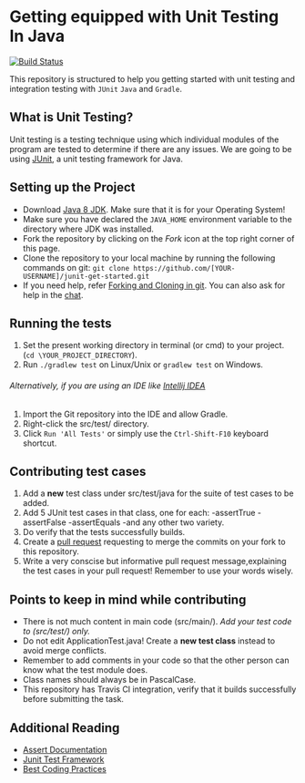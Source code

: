 
# Getting equipped with Unit Testing In Java 
[![Build Status](https://travis-ci.org/jboss-outreach/junit-get-started.svg?branch=master)](https://travis-ci.org/jboss-outreach/junit-get-started)

This repository is structured to help you getting started with unit testing and integration testing with `JUnit` `Java` and `Gradle`.

## What is Unit Testing?

Unit testing is a testing technique using which individual modules of the program are tested to determine if there are any issues.
We are going to be using [JUnit](http://junit.org/junit5/), a unit testing framework for Java.

## Setting up the Project

* Download [Java 8 JDK](http://www.oracle.com/technetwork/java/javase/downloads/jdk9-downloads-3848520.html). Make sure that it is for your Operating System!
* Make sure you have declared the `JAVA_HOME` environment variable to the directory where JDK was installed. 
* Fork the repository by clicking on the *Fork* icon at the top right corner of this page.
* Clone the repository to your local machine by running the following commands on git:
			`git clone https://github.com/[YOUR-USERNAME]/junit-get-started.git`
* If you need help, refer [Forking and Cloning in git](https://help.github.com/articles/fork-a-repo/). You can also ask for help in the [chat](https://gitter.im/jboss-outreach/gci).

## Running the tests
1. Set the present working directory in terminal (or cmd) to your project. (`cd \YOUR_PROJECT_DIRECTORY`).
2. Run `./gradlew test` on Linux/Unix or `gradlew test` on Windows.

###### Alternatively, if you are using an IDE like [Intellij IDEA](https://www.jetbrains.com/idea/)
1. Import the Git repository into the IDE and allow Gradle.
2. Right-click the src/test/ directory.
3. Click `Run 'All Tests'` or simply use the `Ctrl-Shift-F10` keyboard shortcut.

## Contributing test cases
1. Add a **new** test class under src/test/java for the suite of test cases to be added.
2. Add 5 JUnit test cases in that class, one for each:
		-assertTrue
		-assertFalse
		-assertEquals
		-and any other two variety.
3. Do verify that the tests successfully builds.
4. Create a [pull request](https://help.github.com/articles/about-pull-requests/) requesting to merge the commits on your fork to this repository.
5. Write a very conscise but informative pull request message,explaining the test cases in your pull request! Remember to use your words wisely. 

## Points to keep in mind while contributing
* There is not much content in main code (src/main/). *Add your test code to (src/test/) only.* 
* Do not edit ApplicationTest.java! Create a **new test class** instead to avoid merge conflicts.
* Remember to add comments in your code so that the other person can know what the test module does.
* Class names should always be in PascalCase.
* This repository has Travis CI integration, verify that it builds successfully before submitting the task. 

## Additional Reading
* [Assert Documentation](http://junit.sourceforge.net/javadoc/org/junit/Assert.html)
* [Junit Test Framework](https://www.tutorialspoint.com/junit/junit_test_framework.htm)
* [Best Coding Practices](https://en.wikipedia.org/wiki/Best_coding_practices) 
